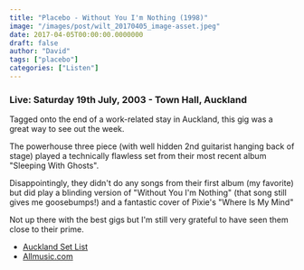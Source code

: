 ```yaml
---
title: "Placebo - Without You I'm Nothing (1998)"
image: "/images/post/wilt_20170405_image-asset.jpeg"
date: 2017-04-05T00:00:00.0000000
draft: false
author: "David"
tags: ["placebo"]
categories: ["Listen"]
---
```

### **Live: Saturday 19th July, 2003 - Town Hall, Auckland**

 Tagged onto the end of a work-related stay in Auckland, this gig was a great way to see out the week.

 The powerhouse three piece (with well hidden 2nd guitarist hanging back of stage) played a technically flawless set from their most recent album "Sleeping With Ghosts".

 Disappointingly, they didn't do any songs from their first album (my favorite) but did play a blinding version of "Without You I'm Nothing" (that song still gives me goosebumps!) and a fantastic cover of Pixie's "Where Is My Mind"

 Not up there with the best gigs but I'm still very grateful to have seen them close to their prime.

-  [Auckland Set List](http://www.setlist.fm/setlist/placebo/2003/auckland-town-hall-auckland-new-zealand-6bc21206.html)
-  [Allmusic.com](http://www.allmusic.com/album/without-you-im-nothing-mw0000601443)